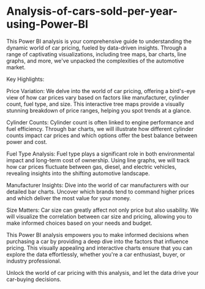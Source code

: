 # Analysis-of-cars-sold-per-year-using-Power-BI
This Power BI analysis is your comprehensive guide to understanding the dynamic world of car pricing, fueled by data-driven insights. Through a range of captivating visualizations, including tree maps, bar charts, line graphs, and more, we've unpacked the complexities of the automotive market.

Key Highlights:

Price Variation: We delve into the world of car pricing, offering a bird's-eye view of how car prices vary based on factors like manufacturer, cylinder count, fuel type, and size. This interactive tree maps provide a visually stunning breakdown of price ranges, helping you spot trends at a glance.

Cylinder Counts: Cylinder count is often linked to engine performance and fuel efficiency. Through bar charts, we will illustrate how different cylinder counts impact car prices and which options offer the best balance between power and cost.

Fuel Type Analysis: Fuel type plays a significant role in both environmental impact and long-term cost of ownership. Using line graphs, we will track how car prices fluctuate between gas, diesel, and electric vehicles, revealing insights into the shifting automotive landscape.

Manufacturer Insights: Dive into the world of car manufacturers with our detailed bar charts. Uncover which brands tend to command higher prices and which deliver the most value for your money.

Size Matters: Car size can greatly affect not only price but also usability. We will visualize the correlation between car size and pricing, allowing you to make informed choices based on your needs and budget.

This Power BI analysis empowers you to make informed decisions when purchasing a car by providing a deep dive into the factors that influence pricing. This visually appealing and interactive charts ensure that you can explore the data effortlessly, whether you're a car enthusiast, buyer, or industry professional.

Unlock the world of car pricing with this analysis, and let the data drive your car-buying decisions.
